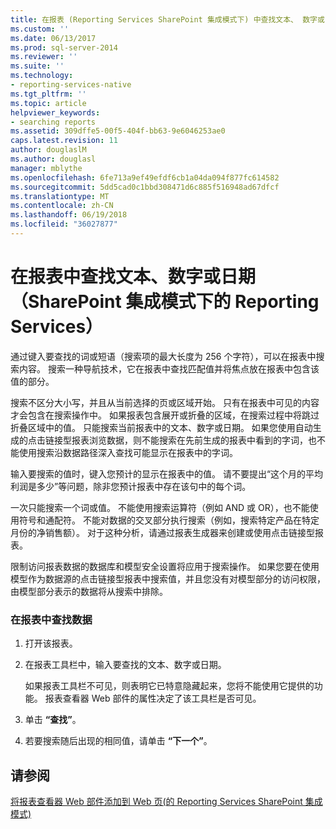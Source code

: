 ```yaml
---
title: 在报表 (Reporting Services SharePoint 集成模式下) 中查找文本、 数字或日期 |Microsoft 文档
ms.custom: ''
ms.date: 06/13/2017
ms.prod: sql-server-2014
ms.reviewer: ''
ms.suite: ''
ms.technology:
- reporting-services-native
ms.tgt_pltfrm: ''
ms.topic: article
helpviewer_keywords:
- searching reports
ms.assetid: 309dffe5-00f5-404f-bb63-9e6046253ae0
caps.latest.revision: 11
author: douglaslM
ms.author: douglasl
manager: mblythe
ms.openlocfilehash: 6fe713a9ef49efdf6cb1a04da094f877fc614582
ms.sourcegitcommit: 5dd5cad0c1bbd308471d6c885f516948ad67dfcf
ms.translationtype: MT
ms.contentlocale: zh-CN
ms.lasthandoff: 06/19/2018
ms.locfileid: "36027877"
---
```

# <a name="find-text-numbers-or-dates-in-a-report-reporting-services-in-sharepoint-integrated-mode"></a>在报表中查找文本、数字或日期（SharePoint 集成模式下的 Reporting Services）
  通过键入要查找的词或短语（搜索项的最大长度为 256 个字符），可以在报表中搜索内容。 搜索一种导航技术，它在报表中查找匹配值并将焦点放在报表中包含该值的部分。  
  
 搜索不区分大小写，并且从当前选择的页或区域开始。 只有在报表中可见的内容才会包含在搜索操作中。 如果报表包含展开或折叠的区域，在搜索过程中将跳过折叠区域中的值。 只能搜索当前报表中的文本、数字或日期。 如果您使用自动生成的点击链接型报表浏览数据，则不能搜索在先前生成的报表中看到的字词，也不能使用搜索沿数据路径深入查找可能显示在报表中的字词。  
  
 输入要搜索的值时，键入您预计的显示在报表中的值。 请不要提出“这个月的平均利润是多少”等问题，除非您预计报表中存在该句中的每个词。  
  
 一次只能搜索一个词或值。 不能使用搜索运算符（例如 AND 或 OR），也不能使用符号和通配符。 不能对数据的交叉部分执行搜索（例如，搜索特定产品在特定月份的净销售额）。 对于这种分析，请通过报表生成器来创建或使用点击链接型报表。  
  
 限制访问报表数据的数据库和模型安全设置将应用于搜索操作。 如果您要在使用模型作为数据源的点击链接型报表中搜索值，并且您没有对模型部分的访问权限，由模型部分表示的数据将从搜索中排除。  
  
### <a name="to-find-data-in-a-report"></a>在报表中查找数据  
  
1.  打开该报表。  
  
2.  在报表工具栏中，输入要查找的文本、数字或日期。  
  
     如果报表工具栏不可见，则表明它已特意隐藏起来，您将不能使用它提供的功能。 报表查看器 Web 部件的属性决定了该工具栏是否可见。  
  
3.  单击 **“查找”**。  
  
4.  若要搜索随后出现的相同值，请单击 **“下一个”**。  
  
## <a name="see-also"></a>请参阅  
 [将报表查看器 Web 部件添加到 Web 页&#40;的 Reporting Services SharePoint 集成模式&#41;](../report-server-sharepoint/add-reporting-services-content-types-to-a-sharepoint-library.md)  
  
  